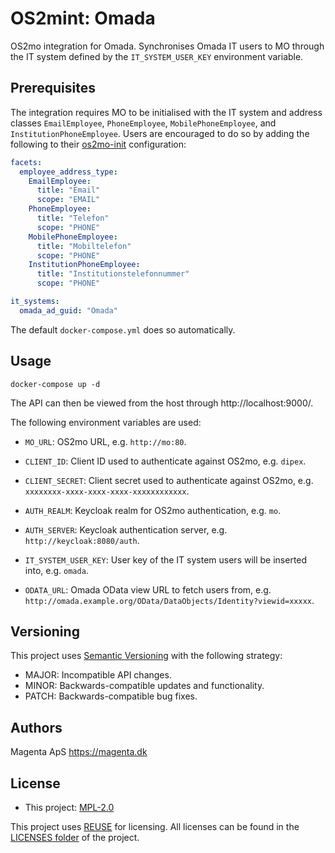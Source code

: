 <!--
SPDX-FileCopyrightText: 2021 Magenta ApS <https://magenta.dk>
SPDX-License-Identifier: MPL-2.0
-->

# OS2mint: Omada
OS2mo integration for Omada. Synchronises Omada IT users to MO through the IT system defined by the `IT_SYSTEM_USER_KEY`
environment variable.


## Prerequisites
The integration requires MO to be initialised with the IT system and address classes `EmailEmployee`, `PhoneEmployee`,
`MobilePhoneEmployee`, and `InstitutionPhoneEmployee`. Users are encouraged to do so by adding the following to their
[os2mo-init](https://git.magenta.dk/rammearkitektur/os2mo-init) configuration:
```yaml
facets:
  employee_address_type:
    EmailEmployee:
      title: "Email"
      scope: "EMAIL"
    PhoneEmployee:
      title: "Telefon"
      scope: "PHONE"
    MobilePhoneEmployee:
      title: "Mobiltelefon"
      scope: "PHONE"
    InstitutionPhoneEmployee:
      title: "Institutionstelefonnummer"
      scope: "PHONE"

it_systems:
  omada_ad_guid: "Omada"
```
The default `docker-compose.yml` does so automatically.


## Usage
```
docker-compose up -d
```
The API can then be viewed from the host through http://localhost:9000/.

The following environment variables are used:
  - `MO_URL`: OS2mo URL, e.g. `http://mo:80`.
  - `CLIENT_ID`: Client ID used to authenticate against OS2mo, e.g. `dipex`.
  - `CLIENT_SECRET`: Client secret used to authenticate against OS2mo, e.g. `xxxxxxxx-xxxx-xxxx-xxxx-xxxxxxxxxxxx`.
  - `AUTH_REALM`: Keycloak realm for OS2mo authentication, e.g. `mo`.
  - `AUTH_SERVER`: Keycloak authentication server, e.g. `http://keycloak:8080/auth`.

  - `IT_SYSTEM_USER_KEY`: User key of the IT system users will be inserted into, e.g. `omada`.

  - `ODATA_URL`: Omada OData view URL to fetch users from, e.g. `http://omada.example.org/OData/DataObjects/Identity?viewid=xxxxx`.


## Versioning
This project uses [Semantic Versioning](https://semver.org/) with the following strategy:
- MAJOR: Incompatible API changes.
- MINOR: Backwards-compatible updates and functionality.
- PATCH: Backwards-compatible bug fixes.


## Authors
Magenta ApS <https://magenta.dk>


## License
- This project: [MPL-2.0](LICENSES/MPL-2.0.txt)

This project uses [REUSE](https://reuse.software) for licensing. All licenses can be found in the [LICENSES folder](LICENSES/) of the project.
